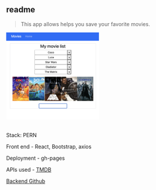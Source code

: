 ## readme

<!-- ## [Link](https://adnjoo.github.io/movie-app/) -->

> This app allows helps you save your favorite movies.

<a href='https://adnjoo.github.io/movie-app/'>
<img src='./v0.0.0.4.png' width='250'>
</a><br /><br />

Stack: PERN

Front end - React, Bootstrap, axios

Deployment - gh-pages

APIs used - [TMDB](https://www.themoviedb.org/)

[Backend Github](https://github.com/adnjoo/movie-app-backend)

